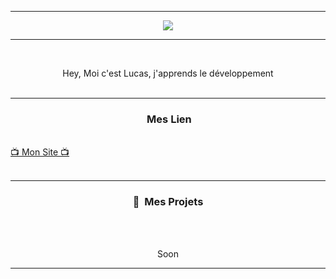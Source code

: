 -----

<p align = "center">
<img src="https://lh3.googleusercontent.com/proxy/L7mGwmJYfeu0NNN8wxZ5gyElMH6OnMN35F8qwcZTV5ReoTnI2TDyn6xUOxdIOuf--yEqa2i4apZ6fXb4YmHRApQdDxGNPGMnjBnWVos0PtM">
</p>

-----
<br>
<p align="center">
  Hey, Moi c'est Lucas, j'apprends le développement
  <br>
  <br>

-----
### <p align="center">&nbsp;Mes Lien</p>
  <br>
  <a href="https://lucasldev.ga">📺 Mon Site 📺</a>
  <br>
  <br>
</p>

-----
### <p align="center">🔨 &nbsp;Mes Projets</p>
<br>
<p align="center">
  <br>
  Soon
</p>

-----
